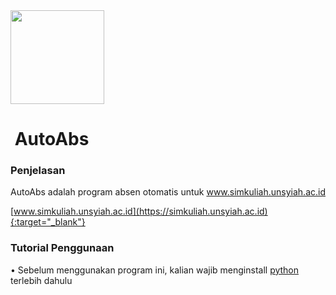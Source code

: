 <img src="/img/bg.ico" width="150x200">
<h1>&nbsp;AutoAbs</h1>

<h3>Penjelasan</h3>
<p>AutoAbs adalah program absen otomatis untuk <a href="https://simkuliah.unsyiah.ac.id" target="_blank">www.simkuliah.unsyiah.ac.id</a></p>

[www.simkuliah.unsyiah.ac.id](https://simkuliah.unsyiah.ac.id){:target="_blank"}

<h3>Tutorial Penggunaan</h3>
<p>• Sebelum menggunakan program ini, kalian wajib menginstall <a href="https://www.python.org/" target="_blank">python</a> terlebih dahulu</p>
